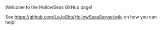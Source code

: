 Welcome to the HollowSeas GitHub page!

See https://github.com/LoJoSho/HollowSeasServer/wiki on how you can help!
